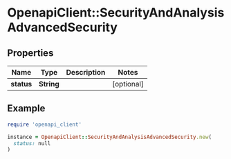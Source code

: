# OpenapiClient::SecurityAndAnalysisAdvancedSecurity

## Properties

| Name | Type | Description | Notes |
| ---- | ---- | ----------- | ----- |
| **status** | **String** |  | [optional] |

## Example

```ruby
require 'openapi_client'

instance = OpenapiClient::SecurityAndAnalysisAdvancedSecurity.new(
  status: null
)
```

